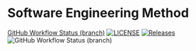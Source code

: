 # Software Engineering Method

[GitHub Workflow Status (branch)](https://img.shields.io/github/actions/workflow/status/heinhtetlin810/devops_test/main.yml?branch=master)
[![LICENSE](https://img.shields.io/github/license/heinhtetlin810/devops_test.svg?style=flat-square)](https://github.com/heinhtetlin810/devops_test/blob/master/LICENSE)
[![Releases](https://img.shields.io/github/release/heinhtetlin810/devops_test/all.svg?style=flat-square)](https://github.com/heinhtetlin810/devops_test/releases)
![GitHub Workflow Status (branch)](https://img.shields.io/github/actions/workflow/status/heinhtetlin810/devops_test/main.yml?branch=master)